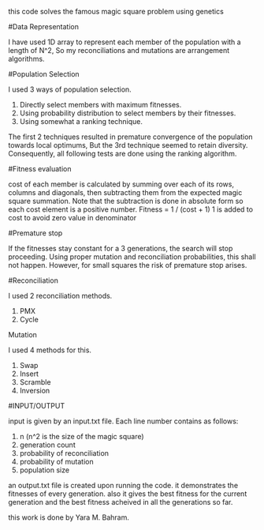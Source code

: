this code solves the famous magic square problem using genetics

#Data Representation

I have used 1D array to represent each member of the population with a length of N^2, So my reconciliations and mutations are arrangement algorithms. 

#Population Selection

I used 3 ways of population selection. 
1. Directly select members with maximum fitnesses. 
2. Using probability distribution to select members by their fitnesses. 
3. Using somewhat a ranking technique. 

The first 2 techniques resulted in premature convergence of the population towards local optimums, But the 3rd technique seemed to retain diversity. Consequently, all following tests are done using the ranking algorithm. 

#Fitness evaluation 

cost of each member is calculated by summing over each of its rows, columns and diagonals, then subtracting them from the expected magic square summation. Note that the subtraction is done in absolute form so each cost element is a positive number. 
Fitness = 1 / (cost + 1) 
1 is added to cost to avoid zero value in denominator 

#Premature stop 

If the fitnesses stay constant for a 3 generations, the search will stop proceeding. Using proper mutation and reconciliation probabilities, this shall not happen. However, for small squares the risk of premature stop arises. 

#Reconciliation 

I used 2 reconciliation methods. 
1. PMX 
2. Cycle 

Mutation 

I used 4 methods for this. 
1. Swap 
2. Insert 
3. Scramble 
4. Inversion 

#INPUT/OUTPUT

input is given by an input.txt file. Each line number contains as follows:

1. n (n^2 is the size of the magic square)
2. generation count
3. probability of reconciliation
4. probability of mutation
5. population size

an output.txt file is created upon running the code. it demonstrates the fitnesses of every generation. also it gives the best fitness for the current generation and the best fitness acheived in all the generations so far.

this work is done by Yara M. Bahram.
